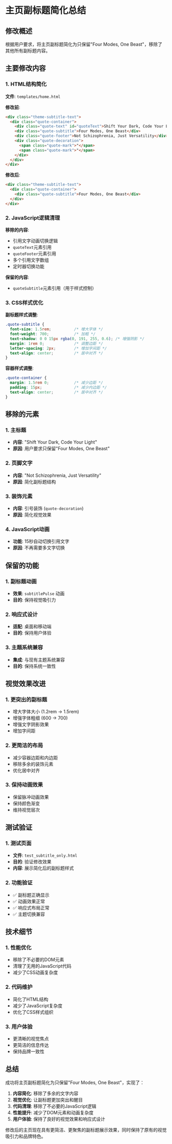# 主页副标题简化总结

## 修改概述

根据用户要求，将主页副标题简化为只保留"Four Modes, One Beast"，移除了其他所有副标题内容。

## 主要修改内容

### 1. HTML结构简化
**文件**: `templates/home.html`

**修改前**:
```html
<div class="theme-subtitle-text">
  <div class="quote-container">
    <div class="quote-text" id="quoteText">Shift Your Dark, Code Your Light</div>
    <div class="quote-subtitle">Four Modes, One Beast</div>
    <div class="quote-footer">Not Schizophrenia, Just Versatility</div>
    <div class="quote-decoration">
      <span class="quote-mark">"</span>
      <span class="quote-mark">"</span>
    </div>
  </div>
</div>
```

**修改后**:
```html
<div class="theme-subtitle-text">
  <div class="quote-container">
    <div class="quote-subtitle">Four Modes, One Beast</div>
  </div>
</div>
```

### 2. JavaScript逻辑清理
**移除的内容**:
- 引用文字动画切换逻辑
- `quoteText`元素引用
- `quoteFooter`元素引用
- 多个引用文字数组
- 定时器切换功能

**保留的内容**:
- `quoteSubtitle`元素引用（用于样式控制）

### 3. CSS样式优化
**副标题样式调整**:
```css
.quote-subtitle {
  font-size: 1.5rem;          /* 增大字体 */
  font-weight: 700;           /* 加粗 */
  text-shadow: 0 0 15px rgba(0, 191, 255, 0.6); /* 增强阴影 */
  margin: 1rem 0;             /* 调整边距 */
  letter-spacing: 2px;        /* 增加字间距 */
  text-align: center;         /* 居中对齐 */
}
```

**容器样式调整**:
```css
.quote-container {
  margin: 1.5rem 0;           /* 减少边距 */
  padding: 15px;              /* 减少内边距 */
  text-align: center;         /* 居中对齐 */
}
```

## 移除的元素

### 1. 主标题
- **内容**: "Shift Your Dark, Code Your Light"
- **原因**: 用户要求只保留"Four Modes, One Beast"

### 2. 页脚文字
- **内容**: "Not Schizophrenia, Just Versatility"
- **原因**: 简化副标题结构

### 3. 装饰元素
- **内容**: 引号装饰 (`quote-decoration`)
- **原因**: 简化视觉效果

### 4. JavaScript动画
- **功能**: 15秒自动切换引用文字
- **原因**: 不再需要多文字切换

## 保留的功能

### 1. 副标题动画
- **效果**: `subtitlePulse` 动画
- **目的**: 保持视觉吸引力

### 2. 响应式设计
- **适配**: 桌面和移动端
- **目的**: 保持用户体验

### 3. 主题系统兼容
- **集成**: 与现有主题系统兼容
- **目的**: 保持系统一致性

## 视觉效果改进

### 1. 更突出的副标题
- 增大字体大小 (1.2rem → 1.5rem)
- 增强字体粗细 (600 → 700)
- 增强文字阴影效果
- 增加字间距

### 2. 更简洁的布局
- 减少容器边距和内边距
- 移除多余的装饰元素
- 优化居中对齐

### 3. 保持动画效果
- 保留脉冲动画效果
- 保持颜色渐变
- 维持视觉层次

## 测试验证

### 1. 测试页面
- **文件**: `test_subtitle_only.html`
- **目的**: 验证修改效果
- **内容**: 展示简化后的副标题样式

### 2. 功能验证
- ✅ 副标题正确显示
- ✅ 动画效果正常
- ✅ 响应式布局正常
- ✅ 主题切换兼容

## 技术细节

### 1. 性能优化
- 移除了不必要的DOM元素
- 清理了无用的JavaScript代码
- 减少了CSS动画复杂度

### 2. 代码维护
- 简化了HTML结构
- 减少了JavaScript复杂度
- 优化了CSS样式组织

### 3. 用户体验
- 更清晰的视觉焦点
- 更简洁的信息传达
- 保持品牌一致性

## 总结

成功将主页副标题简化为只保留"Four Modes, One Beast"，实现了：

1. **内容简化**: 移除了多余的文字内容
2. **视觉优化**: 让副标题更加突出和醒目
3. **代码清理**: 移除了不必要的JavaScript逻辑
4. **性能提升**: 减少了DOM元素和动画复杂度
5. **用户体验**: 保持了良好的视觉效果和响应式设计

修改后的主页现在具有更简洁、更聚焦的副标题展示效果，同时保持了原有的视觉吸引力和品牌特色。 